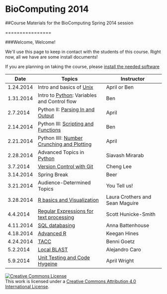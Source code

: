 # BioComputing 2014
##Course Materials for the BioComputing Spring 2014 session

================


###Welcome, Welcome!

We'll use this page to keep in contact with the students of this course. Right now, all we have are some install documents!

If you are planning on taking the course, please [install the needed software](https://github.com/wrightaprilm/BioComputing2014/blob/master/install.md)

|Date | Topics | Instructor | 
|-----|-----|-----|
|1.24.2014	| Intro and basics of [Unix](https://github.com/wrightaprilm/BioComputing2014/tree/master/lesson_1) 	|April or Ben |	
|1.31.2014	| Intro to [Python](https://github.com/wrightaprilm/BioComputing2014/tree/master/lesson_2): Variables and Control flow |Ben |	
|2.7.2014	| Python II: [Parsing In and Output](https://github.com/wrightaprilm/BioComputing2014/tree/master/lesson_3)	|	April |
|2.14.2014	| Python III: [Scripting and Functions](https://github.com/wrightaprilm/BioComputing2014/tree/master/lesson_4) |	 Ben|	
|2.21.2014	| Python IIII: [Number Crunching and Plotting](https://github.com/wrightaprilm/BioComputing2014/tree/master/lesson_5) 	|April |	
|2.28.2014      | Advanced Topics in [Python](https://github.com/wrightaprilm/BioComputing2014/tree/master/session_6)	| Siavash Mirarab |
|3.7.2014	|[Version Control with Git](https://wikis.utexas.edu/display/CCBB/Version+Control+Using+Git+-+Cheng+Lee)	| Cheng Lee  |
|3.14.2014	|Spring Break			| Beer |
|3.21.2014	|Audience-Determined Topics	| You Tell us!|
|3.28.2014	|[R basics and Visualization](https://wikis.utexas.edu/display/CCBB/R+basics+-+visualization)	| Laura Crothers and Sean Maguire |
|4.4.2014	|[Regular Expressions for text processing](https://wikis.utexas.edu/display/CCBB/Unix+for+fast+text+processing)	| Scott Hunicke-Smith |
|4.11.2014	|[SQL databasing](https://wikis.utexas.edu/display/CCBB/Anna+Battenhouse%3A+Databasing)	| Anna Battenhouse |
|4.18.2014	|[Advanced R](https://github.com/wrightaprilm/BioComputing2014/tree/master/Keegan_Hines_lecture)| Keegan Hines |
|4.24.2014	|[TACC](https://github.com/wrightaprilm/BioComputing2014/tree/master/Tacc)		| Benni Goetz |
|5.2.2014	| [Local BLAST](https://github.com/wrightaprilm/BioComputing2014/tree/master/AlejandroCaroLecture)	| Alejandro Caro |
|5.9.2014	| [Unit Testing and Code Hygeine](https://github.com/wrightaprilm/BioComputing2014/tree/master/testing)	| April Wright |

<a rel="license" href="http://creativecommons.org/licenses/by/4.0/"><img alt="Creative Commons License" style="border-width:0" src="http://i.creativecommons.org/l/by/4.0/88x31.png" /></a><br />This work is licensed under a <a rel="license" href="http://creativecommons.org/licenses/by/4.0/">Creative Commons Attribution 4.0 International License</a>.
